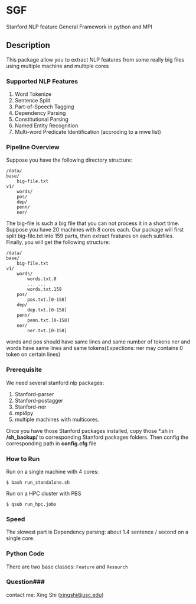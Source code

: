 # SGF
Stanford NLP feature General Framework in python and MPI

## Description ##
This package allow you to extract NLP features from some really big files using multiple machine and multiple cores

### Supported NLP Features ###
1. Word Tokenize
2. Sentence Split
3. Part-of-Speech Tagging
4. Dependency Parsing
5. Constitutional Parsing
6. Named Entity Recognition
7. Multi-word Predicate Identification (accroding to a mwe list)

### Pipeline Overview ###
Suppose you have the following directory structure:

    /data/
	base/
		big-file.txt
	v1/
		words/
		pos/
		dep/
		penn/
		ner/



The big-file is such a big file that you can not process it in a short time. Suppose you have 20 machines with 8 cores each. Our package will first split big-file.txt into 159 parts, then extract features on each subfiles. Finally, you will get the following structure:

    /data/
	base/
		big-file.txt
	v1/
		words/
			words.txt.0 
			... ...		
			words.txt.158
		pos/
			pos.txt.[0-158]
		dep/
			dep.txt.[0-158]
		penn/
			penn.txt.[0-158]
		ner/
			ner.txt.[0-158]

words and pos should have same lines and same number of tokens
ner and words have same lines and same tokens(Expections: ner may contains 0 token on certain lines)

### Prerequisite ###
We need several stanford nlp packages:
1. Stanford-parser
2. Stanford-postagger
3. Stanford-ner
4. mpi4py
5. multiple machines with multicores.

Once you have those Stanford packages installed, copy those *.sh in **/sh_backup/** to corresponding Stanford packages folders. Then config the corresponding path in **config.cfg** file

### How to Run ###
Run on a single machine with 4 cores:

    $ bash run_standalone.sh
Run on a HPC cluster with PBS

    $ qsub run_hpc.jobs

### Speed ###
The slowest part is Dependency parsing: about 1.4 sentence / second on a single core. 

### Python Code
There are two base classes: `Feature` and `Resourch`


### Question###
contact me: Xing Shi (xingshi@usc.edu)
